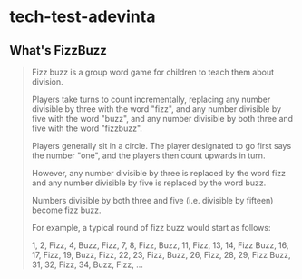 # tech-test-adevinta

## What's FizzBuzz

> Fizz buzz is a group word game for children to teach them about division.
>
> Players take turns to count incrementally, replacing any number divisible by three with the word "fizz", and any number divisible by five with the word "buzz", and any number divisible by both three and five with the word "fizzbuzz".
> 
> Players generally sit in a circle. The player designated to go first says the number "one", and the players then count upwards in turn.
>
> However, any number divisible by three is replaced by the word fizz and any number divisible by five is replaced by the word buzz.
>
> Numbers divisible by both three and five (i.e. divisible by fifteen) become fizz buzz.
> 
> For example, a typical round of fizz buzz would start as follows:
>
> 1, 2, Fizz, 4, Buzz, Fizz, 7, 8, Fizz, Buzz, 11, Fizz, 13, 14, Fizz Buzz, 16, 17, Fizz, 19, Buzz, Fizz, 22, 23, Fizz, Buzz, 26, Fizz, 28, 29, Fizz Buzz, 31, 32, Fizz, 34, Buzz, Fizz, ...
